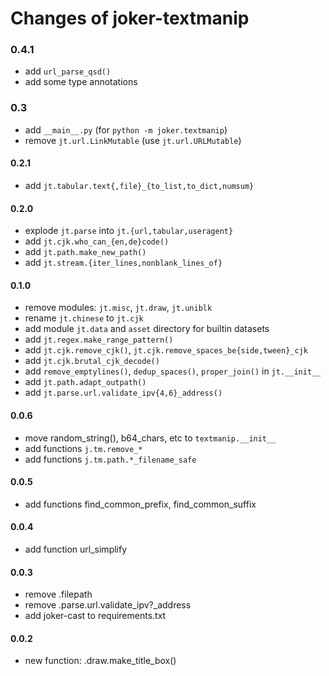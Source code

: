 Changes of joker-textmanip
==========================

### 0.4.1
* add `url_parse_qsd()`
* add some type annotations

### 0.3
* add `__main__.py` (for `python -m joker.textmanip`)
* remove `jt.url.LinkMutable` (use `jt.url.URLMutable`)

#### 0.2.1
* add `jt.tabular.text{,file}_{to_list,to_dict,numsum}`

#### 0.2.0
* explode `jt.parse` into `jt.{url,tabular,useragent}`
* add `jt.cjk.who_can_{en,de}code()`
* add `jt.path.make_new_path()`
* add `jt.stream.{iter_lines,nonblank_lines_of}`

#### 0.1.0
* remove modules: `jt.misc`, `jt.draw`, `jt.uniblk`
* rename `jt.chinese` to `jt.cjk`
* add module `jt.data` and `asset` directory for builtin datasets
* add `jt.regex.make_range_pattern()`
* add `jt.cjk.remove_cjk()`,  `jt.cjk.remove_spaces_be{side,tween}_cjk`
* add `jt.cjk.brutal_cjk_decode()`
* add `remove_emptylines()`, `dedup_spaces()`, `proper_join()` in `jt.__init__`
* add `jt.path.adapt_outpath()`
* add `jt.parse.url.validate_ipv{4,6}_address()`

#### 0.0.6
* move random_string(), b64_chars, etc to `textmanip.__init__`
* add functions `j.tm.remove_*`
* add functions `j.tm.path.*_filename_safe`

#### 0.0.5
* add functions find_common_prefix, find_common_suffix

#### 0.0.4
* add function url_simplify

#### 0.0.3
* remove .filepath
* remove .parse.url.validate_ipv?_address
* add joker-cast to requirements.txt

#### 0.0.2
* new function: .draw.make_title_box()
